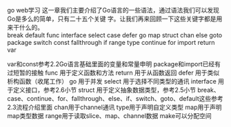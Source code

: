 go web学习
这一章我们主要介绍了Go语言的一些语法，通过语法我们可以发现Go是多么的简单，只有二十五个关键
字。让我们再来回顾一下这些关键字都是用来干什么的。</br>
break default func interface select
case defer go map struct
chan else goto package switch
const fallthrough if range type
continue for import return var

var和const参考2.2Go语言基础里面的变量和常量申明
package和import已经有过短暂的接触
func 用于定义函数和方法
return 用于从函数返回
defer 用于类似析构函数（收尾工作）
go 用于并发
select 用于选择不同类型的通讯
interface 用于定义接口，参考2.6小节
struct 用于定义抽象数据类型，参考2.5小节
break、case、continue、for、fallthrough、else、if、switch、goto、default这些参考2.3流程介绍里面
chan用于channel通讯
type用于声明自定义类型
map用于声明map类型数据
range用于读取slice、map、channel数据 make可以分配空间
